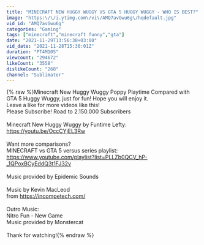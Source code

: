 ```yaml
---
title: "MINECRAFT NEW HUGGY WUGGY VS GTA 5 HUGGY WUGGY - WHO IS BEST?"
image: "https:\/\/i.ytimg.com\/vi\/AMQ7avGwu6g\/hqdefault.jpg"
vid_id: "AMQ7avGwu6g"
categories: "Gaming"
tags: ["minecraft","minecraft funny","gta"]
date: "2021-11-29T13:56:38+03:00"
vid_date: "2021-11-28T15:30:01Z"
duration: "PT4M10S"
viewcount: "294672"
likeCount: "3558"
dislikeCount: "268"
channel: "Sublimator"
---
```

{% raw %}Minecraft New Huggy Wuggy Poppy Playtime Compared with GTA 5 Huggy Wuggy, just for fun! Hope you will enjoy it.<br />Leave a like for more videos like this!<br />Please Subscribe! Road to 2.150.000 Subscribers<br /><br />Minecraft New Huggy Wuggy by Funtime Lefty: <a rel="nofollow" target="blank" href="https://youtu.be/OccCYjEL3Rw">https://youtu.be/OccCYjEL3Rw</a><br /><br />Want more comparisons?<br />MINECRAFT vs GTA 5 versus series playlist: <a rel="nofollow" target="blank" href="https://www.youtube.com/playlist?list=PLLZb0QCV_hP-_1QPoxBCyEddQ3t1FJ32v">https://www.youtube.com/playlist?list=PLLZb0QCV_hP-_1QPoxBCyEddQ3t1FJ32v</a><br /><br />Music provided by Epidemic Sounds<br /><br />Music by Kevin MacLeod<br />from <a rel="nofollow" target="blank" href="https://incompetech.com/">https://incompetech.com/</a><br /><br />Outro Music:<br />Nitro Fun - New Game<br />Music provided by Monstercat<br /><br />Thank for watching!{% endraw %}
